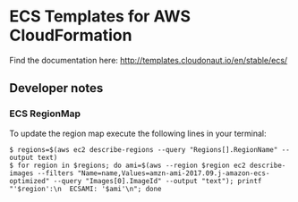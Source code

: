 # ECS Templates for AWS CloudFormation

Find the documentation here: http://templates.cloudonaut.io/en/stable/ecs/

## Developer notes

### ECS RegionMap
To update the region map execute the following lines in your terminal:

```
$ regions=$(aws ec2 describe-regions --query "Regions[].RegionName" --output text)
$ for region in $regions; do ami=$(aws --region $region ec2 describe-images --filters "Name=name,Values=amzn-ami-2017.09.j-amazon-ecs-optimized" --query "Images[0].ImageId" --output "text"); printf "'$region':\n  ECSAMI: '$ami'\n"; done
```
